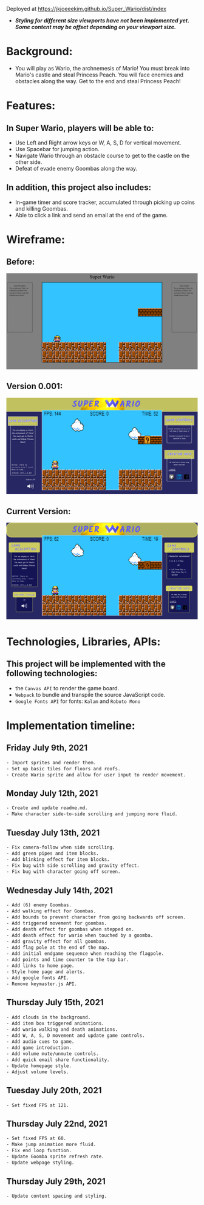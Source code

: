 Deployed at https://jkjoeeekim.github.io/Super_Wario/dist/index
* ***Styling for different size viewports have not been implemented yet. Some content may be offset depending on your viewport size.***

# Background:
- You will play as Wario, the archnemesis of Mario! You must break into Mario's castle and steal Princess Peach. You will face enemies and obstacles along the way. Get to the end and steal Princess Peach!

# Features:
## In Super Wario, players will be able to:
  - Use Left and Right arrow keys or W, A, S, D for vertical movement.
  - Use Spacebar for jumping action.
  - Navigate Wario through an obstacle course to get to the castle on the other side.
  - Defeat of evade enemy Goombas along the way.

## In addition, this project also includes:
  - In-game timer and score tracker, accumulated through picking up coins and killing Goombas.
  - Able to click a link and send an email at the end of the game.

# Wireframe:
## Before:
![Alt text](./img/wireframe2.png)
## Version 0.001:
![Alt text](./img/version_010.png)
## Current Version:
![Alt text](./img/version_021.png)

# Technologies, Libraries, APIs:
## This project will be implemented with the following technologies:
  - the `Canvas API` to render the game board.
  - `Webpack` to bundle and transpile the source JavaScript code.
  - `Google Fonts API` for fonts: `Kalam` and `Roboto Mono`

# Implementation timeline:
  ## Friday July 9th, 2021
    - Import sprites and render them.
    - Set up basic tiles for floors and roofs.
    - Create Wario sprite and allow for user input to render movement.

  ## Monday July 12th, 2021
    - Create and update readme.md.
    - Make character side-to-side scrolling and jumping more fluid.

  ## Tuesday July 13th, 2021
    - Fix camera-follow when side scrolling.
    - Add green pipes and item blocks.
    - Add blinking effect for item blocks.
    - Fix bug with side scrolling and gravity effect.
    - Fix bug with character going off screen.

  ## Wednesday July 14th, 2021
    - Add (6) enemy Goombas.
    - Add walking effect for Goombas.
    - Add bounds to prevent character from going backwards off screen.
    - Add triggered movement for goombas.
    - Add death effect for goombas when stepped on.
    - Add death effect for wario when touched by a goomba.
    - Add gravity effect for all goombas.
    - Add flag pole at the end of the map.
    - Add initial endgame sequence when reaching the flagpole.
    - Add points and time counter to the top bar.
    - Add links to home page.
    - Style home page and alerts.
    - Add google fonts API.
    - Remove keymaster.js API.

  ## Thursday July 15th, 2021
    - Add clouds in the background.
    - Add item box triggered animations.
    - Add wario walking and death animations.
    - Add W, A, S, D movement and update game controls.
    - Add audio cues to game.
    - Add game introduction.
    - Add volume mute/unmute controls.
    - Add quick email share functionality.
    - Update homepage style.
    - Adjust volume levels.

  ## Tuesday July 20th, 2021
    - Set fixed FPS at 121.

  ## Thursday July 22nd, 2021
    - Set fixed FPS at 60.
    - Make jump animation more fluid.
    - Fix end loop function.
    - Update Goomba sprite refresh rate.
    - Update webpage styling.
  
  ## Thursday July 29th, 2021
    - Update content spacing and styling.
